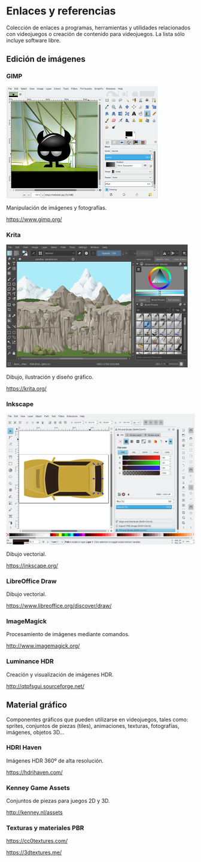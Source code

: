 # Enlaces y referencias

Colección de enlaces a programas, herramientas y utilidades relacionados con videojuegos o creación de contenido para videojuegos. La lista sólo incluye software libre.

## Edición de imágenes

### GIMP
![](Images/Screenshots/gimp.png)

Manipulación de imágenes y fotografías.

https://www.gimp.org/

### Krita
![](Images/Screenshots/krita.png)

Dibujo, ilustración y diseño gráfico.

https://krita.org/

### Inkscape
![](Images/Screenshots/inkscape.png)

Dibujo vectorial.

https://inkscape.org/

### LibreOffice Draw
Dibujo vectorial.

https://www.libreoffice.org/discover/draw/

### ImageMagick
Procesamiento de imágenes mediante comandos.

http://www.imagemagick.org/

### Luminance HDR
Creación y visualización de imágenes HDR.

http://qtpfsgui.sourceforge.net/

## Material gráfico
Componentes gráficos que pueden utilizarse en videojuegos, tales como: sprites, conjuntos de piezas (tiles), animaciones, texturas, fotografías, imágenes, objetos 3D...

### HDRI Haven
Imágenes HDR 360º de alta resolución.

https://hdrihaven.com/

### Kenney Game Assets
Conjuntos de piezas para juegos 2D y 3D.

http://kenney.nl/assets

### Texturas y materiales PBR

https://cc0textures.com/

https://3dtextures.me/
